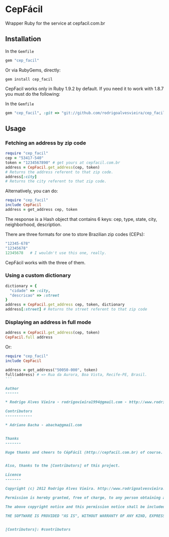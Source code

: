CepFácil
===========

Wrapper Ruby for the service at cepfacil.com.br

Installation
------------

In the `Gemfile`

```ruby
gem "cep_facil"
```

Or via RubyGems, directly:

  `gem install cep_facil`

CepFacil works only in Ruby 1.9.2 by default. If you need it to work with 1.8.7 you must do the following:

In the `Gemfile`

```ruby
gem "cep_facil", :git => "git://github.com/rodrigoalvesvieira/cep_facil.git", :branch => "1.8.7"
```

Usage
-----

### Fetching an address by zip code

```ruby
require "cep_facil"
cep = "53417-540"
token = "1234567890" # get yours at cepfacil.com.br
address = CepFacil.get_address(cep, token)
# Returns the address referent to that zip code.
address[:city]
# Returns the city referent to that zip code.
```

Alternatively, you can do:

```ruby
require "cep_facil"
include CepFacil
address = get_address cep, token
```

The response is a Hash object that contains 6 keys: cep, type, state, city, neighborhood, description.

There are three formats for one to store Brazilian zip codes (CEPs):

```ruby
"12345-678"
"12345678"
12345678   # I wouldn't use this one, really.
```

CepFácil works with the three of them.

### Using a custom dictionary
```ruby
dictionary = {
  "cidade" => :city,
  "descricao" => :street
}
address = CepFacil.get_address cep, token, dictionary
address[:street] # Returns the street referent to that zip code
```

### Displaying an address in full mode

```ruby
address = CepFacil.get_address(cep, token)
CepFacil.full address
```

Or:

````ruby
require "cep_facil"
include CepFacil

address = get_address("50050-000", token)
full(address) # => Rua da Aurora, Boa Vista, Recife-PE, Brasil.
```

Author
------

* Rodrigo Alves Vieira - rodrigovieira1994@gmail.com - http://www.rodrigoalvesvieira.com

Contributors
------------

* Adriano Bacha - abacha@gmail.com


Thanks
-------

Huge thanks and cheers to CépFácil (http://cepfacil.com.br) of course. Thanks for the great service that you provide!


Also, thanks to the [Contributors] of this project.

Licence
-------

Copyright (c) 2012 Rodrigo Alves Vieira. http://www.rodrigoalvesvieira.com/

Permission is hereby granted, free of charge, to any person obtaining a copy of this software and associated documentation files (the "Software"), to deal in the Software without restriction, including without limitation the rights to use, copy, modify, merge, publish, distribute, sublicense, and/or sell copies of the Software, and to permit persons to whom the Software is furnished to do so, subject to the following conditions:

The above copyright notice and this permission notice shall be included in all copies or substantial portions of the Software.

THE SOFTWARE IS PROVIDED "AS IS", WITHOUT WARRANTY OF ANY KIND, EXPRESS OR IMPLIED, INCLUDING BUT NOT LIMITED TO THE WARRANTIES OF MERCHANTABILITY, FITNESS FOR A PARTICULAR PURPOSE AND NONINFRINGEMENT. IN NO EVENT SHALL THE AUTHORS OR COPYRIGHT HOLDERS BE LIABLE FOR ANY CLAIM, DAMAGES OR OTHER LIABILITY, WHETHER IN AN ACTION OF CONTRACT, TORT OR OTHERWISE, ARISING FROM, OUT OF OR IN CONNECTION WITH THE SOFTWARE OR THE USE OR OTHER DEALINGS IN THE SOFTWARE.


[Contributors]: #contributors